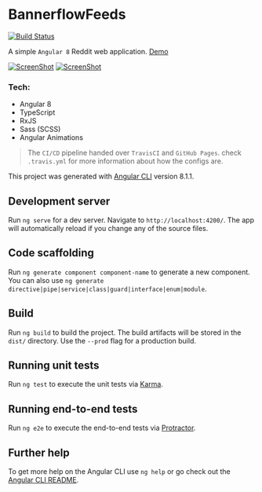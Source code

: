 # BannerflowFeeds 
[![Build Status](https://travis-ci.org/thegeekydev/bannerflow-feeds.svg?branch=master)](https://travis-ci.org/thegeekydev/bannerflow-feeds)  

A simple `Angular 8` Reddit web application. [Demo](https://thegeekydev.github.io/bannerflow-feeds/)  

[![ScreenShot](https://user-images.githubusercontent.com/54415941/71631642-f805eb80-2c1e-11ea-8a4d-3c1634a21b9b.png)](https://thegeekydev.github.io/bannerflow-feeds/)
[![ScreenShot](https://user-images.githubusercontent.com/54415941/71631673-24ba0300-2c1f-11ea-83d8-9f2804f28e5d.png)](https://thegeekydev.github.io/bannerflow-feeds/)


### Tech:
- Angular 8
- TypeScript
- RxJS
- Sass (SCSS)
- Angular Animations 

> The `CI/CD` pipeline handed over `TravisCI` and `GitHub Pages`. check `.travis.yml` for more information about how the configs are.

This project was generated with [Angular CLI](https://github.com/angular/angular-cli) version 8.1.1.

## Development server

Run `ng serve` for a dev server. Navigate to `http://localhost:4200/`. The app will automatically reload if you change any of the source files.

## Code scaffolding

Run `ng generate component component-name` to generate a new component. You can also use `ng generate directive|pipe|service|class|guard|interface|enum|module`.

## Build

Run `ng build` to build the project. The build artifacts will be stored in the `dist/` directory. Use the `--prod` flag for a production build.

## Running unit tests

Run `ng test` to execute the unit tests via [Karma](https://karma-runner.github.io).

## Running end-to-end tests

Run `ng e2e` to execute the end-to-end tests via [Protractor](http://www.protractortest.org/).

## Further help

To get more help on the Angular CLI use `ng help` or go check out the [Angular CLI README](https://github.com/angular/angular-cli/blob/master/README.md).
